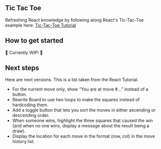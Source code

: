 ## Tic Tac Toe
Refreshing React knowledge by following along React's Tic-Tac-Toe example here: [Tic-Tac-Toe Tutorial](https://react.dev/learn/tutorial-tic-tac-toe)

## How to get started
:construction: Currently WIP! :construction:

## Next steps
Here are next versions. This is a list taken from the React Tutorial.
* For the current move only, show “You are at move #…” instead of a button.
* Rewrite Board to use two loops to make the squares instead of hardcoding them.
* Add a toggle button that lets you sort the moves in either ascending or descending order.
* When someone wins, highlight the three squares that caused the win (and when no one wins, display a message about the result being a draw).
* Display the location for each move in the format (row, col) in the move history list.